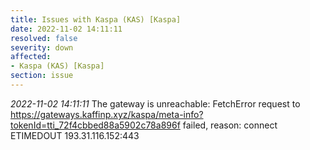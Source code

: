 ```yaml
---
title: Issues with Kaspa (KAS) [Kaspa]
date: 2022-11-02 14:11:11
resolved: false
severity: down
affected:
- Kaspa (KAS) [Kaspa]
section: issue
---
```


*2022-11-02 14:11:11* The gateway is unreachable: FetchError request to https://gateways.kaffinp.xyz/kaspa/meta-info?tokenId=tti_72f4cbbed88a5902c78a896f failed, reason: connect ETIMEDOUT 193.31.116.152:443